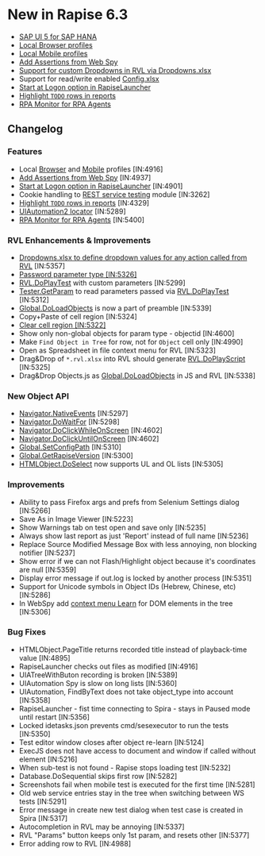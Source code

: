 # New in Rapise 6.3

- [SAP UI 5 for SAP HANA](https://www.inflectra.com/Company/Article/sap-hana-support-coming-soon-to-rapise-957.aspx)
- [Local Browser profiles](/Guide/browser_settings/#local-browser-profiles)
- [Local Mobile profiles](/Guide/mobile_settings_dialog/#local-mobile-profiles)
- [Add Assertions from Web Spy](/Guide/web_spy/#test-results)
- [Support for custom Dropdowns in RVL via Dropdowns.xlsx](/Guide/rvl_editor/#param-dropdowns)
- Support for read/write enabled [Config.xlsx](/Libraries/Global/#SetConfigPath)
- [Start at Logon option in RapiseLauncher](/Guide/spiratest_integration/#using-rapiselauncher)
- [Highlight `TODO` rows in reports](/Guide/automated_reporting/#todo-rows)
- [RPA Monitor for RPA Agents](/Manuals/Rpa/)

## Changelog

### Features

- Local [Browser]((/Guide/browser_settings/#local-browser-profiles)) and [Mobile](/Guide/mobile_settings_dialog/#local-mobile-profiles) profiles	[IN:4916]
- [Add Assertions from Web Spy](/Guide/web_spy/#test-results)	[IN:4937]
- [Start at Logon option in RapiseLauncher](/Guide/spiratest_integration/#using-rapiselauncher)	[IN:4901]
- Cookie handling to [REST service testing](/Guide/rest_web_service/) module	[IN:3262]
- [Highlight `TODO` rows in reports](/Guide/automated_reporting/#todo-rows)	[IN:4329]
- [UIAutomation2 locator](https://www.inflectra.com/Support/KnowledgeBase/KB507.aspx)	[IN:5289]
- [RPA Monitor for RPA Agents](/Manuals/Rpa/)	[IN:5400]

### RVL Enhancements & Improvements

- [Dropdowns.xlsx to define dropdown values for any action called from RVL](/Guide/rvl_editor/#param-dropdowns)	[IN:5357]
- [Password parameter type	[IN:5326]](/Guide/rvl_editor/#password-param-value)
- [RVL.DoPlayTest](/Libraries/RVL/#doplaytest) with custom parameters	[IN:5299]
- [Tester.GetParam](/Libraries/Tester/#GetParam) to read parameters passed via [RVL.DoPlayTest](/Libraries/RVL/#doplaytest)	[IN:5312]
- [Global.DoLoadObjects](/Libraries/Global/#DoLoadObjects) is now a part of preamble	[IN:5339]
- Copy+Paste of cell region	[IN:5324]
- [Clear cell region	[IN:5322]](/Guide/rvl_editor/#context-menu)
- Show only non-global objects for param type -  objectid	[IN:4600]
- Make `Find Object in Tree` for row, not for `Object` cell only	[IN:4990]
- Open as Spreadsheet in file context menu for RVL	[IN:5323]
- Drag&Drop of `*.rvl.xlsx` into RVL should generate [RVL.DoPlayScript](/Libraries/RVL/#doplayscript)	[IN:5325]
- Drag&Drop Objects.js as [Global.DoLoadObjects](/Libraries/Global/#DoLoadObjects) in JS and RVL	[IN:5338]

### New Object API

- [Navigator.NativeEvents](/Libraries/Navigator/#NativeEvents)	[IN:5297]
- [Navigator.DoWaitFor](/Libraries/Navigator/#DoWaitFor)	[IN:5298]
- [Navigator.DoClickWhileOnScreen](/Libraries/Navigator/#DoClickWhileOnScreen)	[IN:4602]
- [Navigator.DoClickUntilOnScreen](/Libraries/Navigator/#DoClickUntilOnScreen)	[IN:4602]
- [Global.SetConfigPath](/Libraries/Global/#SetConfigPath)	[IN:5310]
- [Global.GetRapiseVersion](/Libraries/Global/#GetRapiseVersion)	[IN:5300]
- [HTMLObject.DoSelect](/Libraries/HTMLObject/#DoSelect) now supports UL and OL lists	[IN:5305]

### Improvements

- Ability to pass Firefox args and prefs from Selenium Settings dialog	[IN:5266]
- Save As in Image Viewer	[IN:5223]
- Show Warnings tab on test open and save only	[IN:5235]
- Always show last report as just 'Report' instead of full name	[IN:5236]
- Replace Source Modified Message Box with less annoying, non blocking notifier	[IN:5237]
- Show error if we can not Flash/Highlight object because it's coordinates are null	[IN:5359]
- Display error message if out.log is locked by another process	[IN:5351]
- Support for Unicode symbols in Object IDs  (Hebrew, Chinese, etc)	[IN:5286]
- In WebSpy add [context menu Learn](/Guide/web_spy/#dom-tree) for DOM elements in the tree	[IN:5306]

### Bug Fixes

- HTMLObject.PageTitle returns recorded title instead of playback-time value	[IN:4895]
- RapiseLauncher checks out files as modified	[IN:4916]
- UIATreeWithButon recording is broken	[IN:5389]
- UIAutomation Spy is slow on long lists	[IN:5360]
- UIAutomation, FindByText does not take object_type into account	[IN:5358]
- RapiseLauncher - fist time connecting to Spira - stays in Paused mode until restart	[IN:5356]
- Locked idetasks.json prevents cmd/sesexecutor to run the tests	[IN:5350]
- Test editor window closes after object re-learn	[IN:5124]
- ExecJS does not have access to document and window if called without element	[IN:5216]
- When sub-test is not found - Rapise stops loading test	[IN:5232]
- Database.DoSequential skips first row	[IN:5282]
- Screenshots fail when mobile test is executed for the first time	[IN:5281]
- Old web service entries stay in the tree when switching between WS tests	[IN:5291]
- Error message in create new test dialog when test case is created in Spira	[IN:5317]
- Autocompletion in RVL may be annoying	[IN:5337]
- RVL "Params" button keeps only 1st param, and resets other	[IN:5377]
- Error adding row to RVL	[IN:4988]


